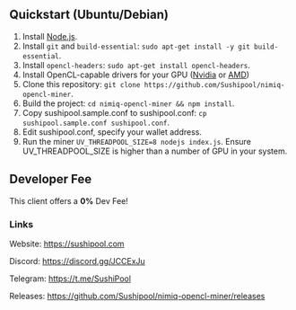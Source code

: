 ## Quickstart (Ubuntu/Debian)

1. Install [Node.js](https://github.com/nodesource/distributions/blob/master/README.md#debinstall).
2. Install `git` and `build-essential`: `sudo apt-get install -y git build-essential`.
3. Install `opencl-headers`: `sudo apt-get install opencl-headers`.
4. Install OpenCL-capable drivers for your GPU ([Nvidia](https://www.nvidia.com/Download/index.aspx) or [AMD](https://www.amd.com/en/support))
5. Clone this repository: `git clone https://github.com/Sushipool/nimiq-opencl-miner`.
6. Build the project: `cd nimiq-opencl-miner && npm install`.
7. Copy sushipool.sample.conf to sushipool.conf: `cp sushipool.sample.conf sushipool.conf`.
8. Edit sushipool.conf, specify your wallet address.
9. Run the miner `UV_THREADPOOL_SIZE=8 nodejs index.js`. Ensure UV_THREADPOOL_SIZE is higher than a number of GPU in your system.

## Developer Fee
This client offers a **0%** Dev Fee!

### Links
Website: https://sushipool.com

Discord: https://discord.gg/JCCExJu

Telegram: https://t.me/SushiPool

Releases: https://github.com/Sushipool/nimiq-opencl-miner/releases
